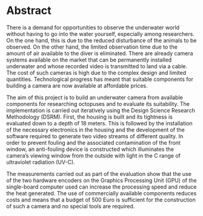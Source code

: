 ---
---

# Abstract

There is a demand for opportunities to observe the underwater world without
having to go into the water yourself, especially among researchers. On the one
hand, this is due to the reduced disturbance of the animals to be observed. On the
other hand, the limited observation time due to the amount of air available to the
diver is eliminated. There are already camera systems available on the market that
can be permanently installed underwater and whose recorded video is transmitted
to land via a cable. The cost of such cameras is high due to the complex design and
limited quantities. Technological progress has meant that suitable components for
building a camera are now available at affordable prices.

The aim of this project is to build an underwater camera from available components
for researching octopuses and to evaluate its suitability. The implementation is
carried out iteratively using the Design Science Research Methodology (DSRM).
First, the housing is built and its tightness is evaluated down to a depth of 18 meters. 
This is followed by the installation of the necessary electronics in the housing
and the development of the software required to generate two video streams of
different quality. In order to prevent fouling and the associated contamination
of the front window, an anti-fouling device is constructed which illuminates the
camera’s viewing window from the outside with light in the C range of ultraviolet
radiation (UV-C).

The measurements carried out as part of the evaluation show that the use of the
two hardware encoders on the Graphics Processing Unit (GPU) of the single-board
computer used can increase the processing speed and reduce the heat generated.
The use of commercially available components reduces costs and means that a
budget of 500 Euro is sufficient for the construction of such a camera and no special
tools are required.